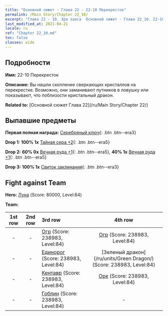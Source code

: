 ```yaml
---
title: "Основной сюжет - Глава 22 - 22-10 Перекресток"
permalink: /Main Story/Chapter 22_10/
excerpt: "Глава 22 - 10. Эра хаоса  Основной сюжет - Глава 22_10. 22-10 Перекресток"
last_modified_at: 2021-04-21
locale: ru
ref: "Chapter 22_10.md"
toc: false
classes: wide
---
```


## Подробности

 **Имя:** 22-10 Перекресток

 **Описание:** Вы нашли скопление сверкающих кристаллов на перекрестке. Возможно, они заманивают путников в ловушку или показывают, что поблизости кристальный дракон.

 **Related to:** [Основной сюжет Глава 22](/ru/Main Story/Chapter 22/)

## Выпавшие предметы

 **Первая полная награда:** [Серебряный ключ](/ru/Items/con_693/){: .btn .btn--era3}

 **Drop 1:** **100% 1x** [Тайная сера +2](/ru/Items/mat_78/){: .btn .btn--era5}

 **Drop 2:** **60% 0x** [Вечная руда +1](/ru/Items/mat_68/){: .btn .btn--era5}, **40% 1x** [Вечная руда +1](/ru/Items/mat_68/){: .btn .btn--era5}

 **Drop 3:** **100% 1x** [Свиток заклинания](/ru/Items/con_694/){: .btn .btn--era3}


## Fight against Team
 **Hero:** [Луна](/ru/heroes/Luna/) (Score: 80000, Level:84)

 **Team:**


  | 1st row | 2nd row | 3rd row | 4th row |
  |:----:|:----:|:----|:----:|
  | - | - | [Огр](/ru/units/Ogre/) (Score: 238983, Level:84)  | [Огр](/ru/units/Ogre/) (Score: 238983, Level:84)  |
  | - | - | [Единорог](/ru/units/Unicorn/) (Score: 238983, Level:84)  | [Зеленый дракон](/ru/units/Green Dragon/) (Score: 238983, Level:84)  |
  | - | - | [Кентавр](/ru/units/Centaur/) (Score: 238983, Level:84)  | [Орк](/ru/units/Orc/) (Score: 238983, Level:84)  |
  | - | - | [Гоблин](/ru/units/Goblin/) (Score: 238983, Level:84)  | - |


